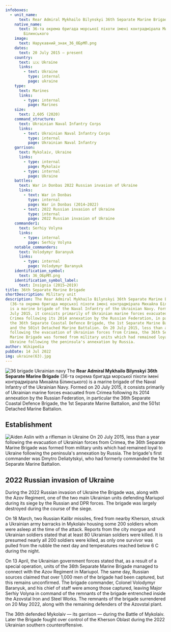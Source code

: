 ```yaml
---
infoboxes:
  - unit_name:
      text: Rear Admiral Mykhailo Bilynskyi 36th Separate Marine Brigade
    native_name:
      text: 36-та окрема бригада морської піхоти імені контрадмірала Михайла
        Білинського
    image:
      text: Нарукавний_знак_36_ОБрМП.png
    dates:
      text: 20 July 2015 – present
    country:
      text: 🇺🇦 Ukraine
      links:
        - text: Ukraine
          type: internal
          page: ukraine
    type:
      text: Marines
      links:
        - type: internal
          page: Marines
    size:
      text: 2,605 (2020)
    command_structure:
      text: Ukrainian Naval Infantry Corps
      links:
        - text: Ukrainian Naval Infantry Corps
          type: internal
          page: Ukrainian Naval Infantry
    garrison:
      text: Mykolaiv, Ukraine
      links:
        - type: internal
          page: Mykolaiv
        - type: internal
          page: Ukraine
    battles:
      text: War in Donbas 2022 Russian invasion of Ukraine
      links:
        - text: War in Donbas
          type: internal
          page: War in Donbas (2014–2022)
        - text: 2022 Russian invasion of Ukraine
          type: internal
          page: 2022 Russian invasion of Ukraine
    commander1:
      text: Serhiy Volyna
      links:
        - type: internal
          page: Serhiy Volyna
    notable_commanders:
      text: Volodymyr Baranyuk
      links:
        - type: internal
          page: Volodymyr Baranyuk
    identification_symbol:
      text: 36_ОБрМП.png
    identification_symbol_label:
      text: Insignia (2015–2019)
title: 36th Separate Marine Brigade
shortDescription: Military unit
description: The Rear Admiral Mykhailo Bilynskyi 36th Separate Marine Brigade
  (36-та окрема бригада морської піхоти імені контрадмірала Михайла Білинського)
  is a marine brigade of the Naval Infantry of the Ukrainian Navy. Formed on 20
  July 2015, it consists primarily of Ukrainian marine forces evacuated from
  Crimea following its 2014 annexation by the Russian Federation, in particular
  the 36th Separate Coastal Defence Brigade, the 1st Separate Marine Battalion,
  and the 501st Detached Marine Battalion. On 20 July 2015, less than a year
  following the evacuation of Ukrainian forces from Crimea, the 36th Separate
  Marine Brigade was formed from military units which had remained loyal to
  Ukraine following the peninsula's annexation by Russia.
author: Wikipedia
pubDate: 14 Jul 2022
img: ukraine(63).jpg
---
```


![36 brigade Ukrainian navy](https://wikipedia.org/wiki/Special:Redirect/file/36_brigade_Ukrainian_navy.jpg?)
The **Rear Admiral Mykhailo Bilynskyi 36th Separate Marine Brigade** (36-та окрема бригада морської піхоти імені контрадмірала Михайла Білинського) is a marine brigade of the Naval Infantry of the Ukrainian Navy. Formed on 20 July 2015, it consists primarily of Ukrainian marine forces evacuated from Crimea following its 2014 annexation by the Russian Federation, in particular the 36th Separate Coastal Defence Brigade, the 1st Separate Marine Battalion, and the 501st Detached Marine Battalion.

## Establishment

![Aiden Aslin with a rifleman in Ukraine](https://wikipedia.org/wiki/Special:Redirect/file/Aiden_Aslin_with_a_rifleman_in_Ukraine.jpg?)
On 20 July 2015, less than a year following the evacuation of Ukrainian forces from Crimea, the 36th Separate Marine Brigade was formed from military units which had remained loyal to Ukraine following the peninsula's annexation by Russia. The brigade's first commander was Dmytro Deliatytskyi, who had formerly commanded the 1st Separate Marine Battalion.

## 2022 Russian invasion of Ukraine

During the 2022 Russian invasion of Ukraine the Brigade was, along with the Azov Regiment, one of the two main Ukrainian units defending Mariupol during its siege by the Russian and DPR forces. The brigade was largely destroyed during the course of the siege.

On 18 March, two Russian Kalibr missiles, fired from nearby Kherson, struck a Ukrainian army barracks in Mykolaiv housing some 200 soldiers whom were asleep at the time of the attack. Reports from the city morgue and Ukrainian soldiers stated that at least 80 Ukrainian soldiers were killed. It is presumed nearly all 200 soldiers were killed, as only one survivor was pulled from the rubble the next day and temperatures reached below 6 C during the night.

On 13 April, the Ukrainian government forces stated that, as a result of a special operation, units of the 36th Separate Marine Brigade managed to connect with the Azov Regiment in Mariupol. The same day, Russian sources claimed that over 1,000 men of the brigade had been captured, but this remains unconfirmed. The brigade commander, Colonel Volodymyr Baranyuk, and his chief of staff were among those captured, leaving Major Serhiy Volyna in command of the remnants of the brigade entrenched inside the Azovstal Iron and Steel Works. The remnants of the brigade surrendered on 20 May 2022, along with the remaining defenders of the Azovstal plant.

The 36th defended Mykolaiv — its garrison — during the Battle of Mykolaiv. Later the Brigade fought over control of the Kherson Oblast during the 2022 Ukrainian southern counteroffensive.


